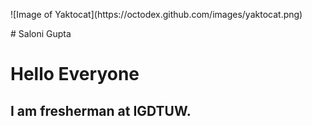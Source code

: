 <p>![Image of Yaktocat](https://octodex.github.com/images/yaktocat.png)</p>
# Saloni Gupta <h1>Hello Everyone
<h2>I am fresherman at IGDTUW.
